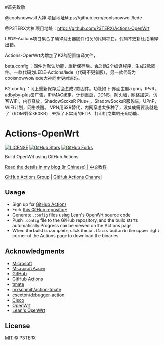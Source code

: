 #首先致敬

@coolsnowwolf大神  项目地址https://github.com/coolsnowwolf/lede

@P3TERX大神        项目地址：https://github.com/P3TERX/Actions-OpenWrt

LEDE-Actions项目集合了编译路由器固件相关的代码项目。代码不更新杜绝编译出错。

Actions-OpenWrt内增加了K2的配置编译文件，

beta.config ：固件为默认功能，重新保存后。会启动2个编译程序，生成2款固件。一款代码为LEDE-Actions/lede（代码不更新版），另一款代码为coolsnowwolf/lede大神同步更新源码。

K2.config ：同上重新保存后会生成2款固件。功能如下:界面主题argon，IPv6，adbyby-plus去广告，IP/MAC绑定，计划重启，DDNS，防火墙，网络加速，访客WIFI，内存释放，ShadowSocksR Plus+ ，ShadowSocksR服务端，UPnP，WIFI计划，网络唤醒。
VPN用SSR替代，内网穿透太多种了，没集成需要装就是了（ROM剩余860KB）,去掉了不实用的FTP、打印机之类的无用功能。





# Actions-OpenWrt

[![LICENSE](https://img.shields.io/github/license/mashape/apistatus.svg?style=flat-square&label=LICENSE)](https://github.com/P3TERX/Actions-OpenWrt/blob/master/LICENSE)
[![GitHub Stars](https://img.shields.io/github/stars/P3TERX/Actions-OpenWrt.svg?style=flat-square&label=Stars)](https://github.com/P3TERX/Actions-OpenWrt/stargazers)
[![GitHub Forks](https://img.shields.io/github/forks/P3TERX/Actions-OpenWrt.svg?style=flat-square&label=Forks)](https://github.com/P3TERX/Actions-OpenWrt/fork)

Build OpenWrt using GitHub Actions

[Read the details in my blog (in Chinese) | 中文教程](https://p3terx.com/archives/build-openwrt-with-github-actions.html)

[GitHub Actions Group](https://t.me/GitHub_Actions) | [GitHub Actions Channel](https://t.me/GitHub_Actions_Channel)

## Usage

- Sign up for [GitHub Actions](https://github.com/features/actions/signup)
- Fork [this GitHub repository](https://github.com/P3TERX/Actions-OpenWrt)
- Generate `.config` files using [Lean's OpenWrt](https://github.com/coolsnowwolf/lede) source code.
- Push `.config` file to the GitHub repository, and the build starts automatically.Progress can be viewed on the Actions page.
- When the build is complete, click the `Artifacts` button in the upper right corner of the Actions page to download the binaries.

## Acknowledgments

- [Microsoft](https://www.microsoft.com)
- [Microsoft Azure](https://azure.microsoft.com)
- [GitHub](https://github.com)
- [GitHub Actions](https://github.com/features/actions)
- [tmate](https://github.com/tmate-io/tmate)
- [mxschmitt/action-tmate](https://github.com/mxschmitt/action-tmate)
- [csexton/debugger-action](https://github.com/csexton/debugger-action)
- [Cisco](https://www.cisco.com/)
- [OpenWrt](https://github.com/openwrt/openwrt)
- [Lean's OpenWrt](https://github.com/coolsnowwolf/lede)

## License

[MIT](https://github.com/P3TERX/Actions-OpenWrt/blob/master/LICENSE) © P3TERX
